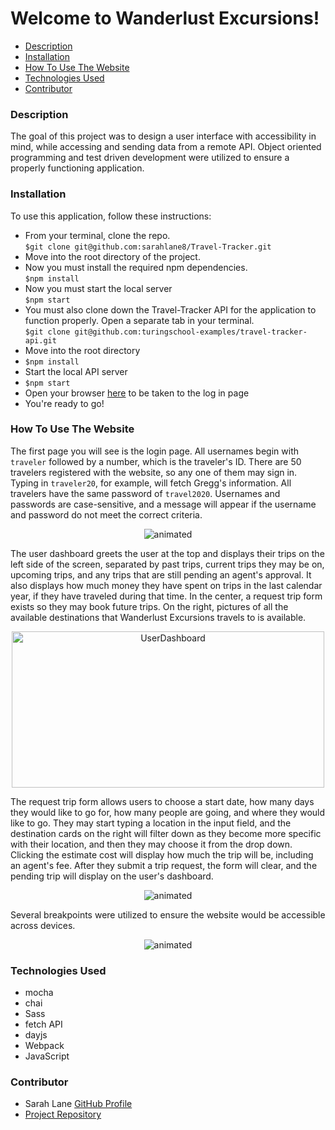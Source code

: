 # Welcome to Wanderlust Excursions!

- [Description](#description)
- [Installation](#installation)
- [How To Use The Website](#how_to_use_the_website)
- [Technologies Used](#technologies_used)
- [Contributor](#contributor)

### Description
The goal of this project was to design a user interface with accessibility in mind, while accessing and sending data from a remote API.  Object oriented programming and test driven development were utilized to ensure a properly functioning application.

### Installation
To use this application, follow these instructions:
* From your terminal, clone the repo.  
`$git clone git@github.com:sarahlane8/Travel-Tracker.git`  
* Move into the root directory of the project.  
* Now you must install the required npm dependencies.  
`$npm install`
* Now you must start the local server  
`$npm start`
* You must also clone down the Travel-Tracker API for the application to function properly. Open a separate tab in your terminal.  
`$git clone git@github.com:turingschool-examples/travel-tracker-api.git`
* Move into the root directory
* `$npm install`
* Start the local API server
* `$npm start`
* Open your browser [here](http://localhost:8080/) to be taken to the log in page
* You're ready to go!

### How To Use The Website

The first page you will see is the login page. All usernames begin with `traveler` followed by a number, which is the traveler's ID.  There are 50 travelers registered with the website, so any one of them may sign in.  Typing in `traveler20`, for example, will fetch Gregg's information.  All travelers have the same password of `travel2020`.  Usernames and passwords are case-sensitive, and a message will appear if the username and password do not meet the correct criteria.

<p align="center">
  <img src="https://media.giphy.com/media/3fqVJ73tvp2ErwrKXz/giphy.gif" alt="animated" />
</p>


The user dashboard greets the user at the top and displays their trips on the left side of the screen, separated by past trips, current trips they may be on, upcoming trips, and any trips that are still pending an agent's approval.  It also displays how much money they have spent on trips in the last calendar year, if they have traveled during that time.  In the center, a request trip form exists so they may book future trips.  On the right, pictures of all the available destinations that Wanderlust Excursions travels to is available.
<p align="center">
<img height=250px; width = 500px; alt="UserDashboard" src="https://user-images.githubusercontent.com/70901622/116112002-640e2d80-a674-11eb-8bbb-89d6d3b9549d.png">
</p>

The request trip form allows users to choose a start date, how many days they would like to go for, how many people are going, and where they would like to go.  They may start typing a location in the input field, and the destination cards on the right will filter down as they become more specific with their location, and then they may choose it from the drop down.  Clicking the estimate cost will display how much the trip will be, including an agent's fee.
After they submit a trip request, the form will clear, and the pending trip will display on the user's dashboard.

<p align="center">
  <img src="https://media.giphy.com/media/VvTOx6yH5Yl6Mu1SqU/giphy.gif" alt="animated" />
</p>


Several breakpoints were utilized to ensure the website would be accessible across devices.


<p align="center">
  <img src="https://media.giphy.com/media/yzeANV4boStFPKNild/giphy.gif" alt="animated" />
</p>

### Technologies Used
* mocha
* chai
* Sass
* fetch API
* dayjs
* Webpack
* JavaScript

### Contributor
* Sarah Lane [GitHub Profile](https://github.com/sarahlane8)
* [Project Repository](https://github.com/sarahlane8/Travel-Tracker) 
